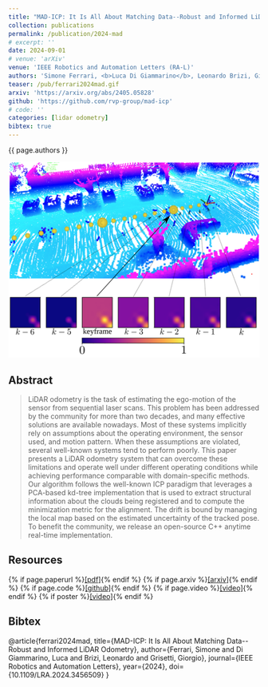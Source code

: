 ```yaml
---
title: "MAD-ICP: It Is All About Matching Data--Robust and Informed LiDAR Odometry"
collection: publications
permalink: /publication/2024-mad
# excerpt: ''
date: 2024-09-01
# venue: 'arXiv'
venue: 'IEEE Robotics and Automation Letters (RA-L)'
authors: 'Simone Ferrari, <b>Luca Di Giammarino</b>, Leonardo Brizi, Giorgio Grisetti'
teaser: /pub/ferrari2024mad.gif
arxiv: 'https://arxiv.org/abs/2405.05828'
github: 'https://github.com/rvp-group/mad-icp'
# code: ''
categories: [lidar odometry]
bibtex: true
---
```


{{ page.authors }}

<img class="pub_teaser" src="../images/pub/ferrari2024mad-teaser.png" alt="Teaser Image" title="teaser" />


## Abstract

> LiDAR odometry is the task of estimating the ego-motion of the sensor from sequential laser scans. This problem has been addressed by the community for more than two decades, and many effective solutions are available nowadays. Most of these systems implicitly rely on assumptions about the operating environment, the sensor used, and motion pattern. When these assumptions are violated, several well-known systems tend to perform poorly. This paper presents a LiDAR odometry system that can overcome these limitations and operate well under different operating conditions while achieving performance comparable with domain-specific methods. Our algorithm follows the well-known ICP paradigm that leverages a PCA-based kd-tree implementation that is used to extract structural information about the clouds being registered and to compute the minimization metric for the alignment. The drift is bound by managing the local map based on the estimated uncertainty of the tracked pose. To benefit the community, we release an open-source C++ anytime real-time implementation.

## Resources

{% if page.paperurl %}<a href=" {{ page.paperurl }} ">[pdf]</a>{% endif %} {% if page.arxiv %}<a href=" {{ page.arxiv }} ">[arxiv]</a>{% endif %} {% if page.code %}<a href=" {{ page.code }} ">[github]</a>{% endif %} {% if page.video %}<a href=" {{ page.video }} ">[video]</a>{% endif %} {% if poster %}<a href=" {{ page.poster }} ">[video]</a>{% endif %}

## Bibtex 
 @article{ferrari2024mad,
  title={MAD-ICP: It Is All About Matching Data--Robust and Informed LiDAR Odometry},
  author={Ferrari, Simone and Di Giammarino, Luca and Brizi, Leonardo and Grisetti, Giorgio},
  journal={IEEE Robotics and Automation Letters},
  year={2024},
  doi={10.1109/LRA.2024.3456509}
}